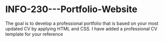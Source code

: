 # INFO-230---Portfolio-Website
The goal is to develop a professional portfolio that is based on your most updated CV by applying HTML and CSS. 
I have added a professional CV template for your reference
